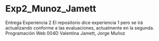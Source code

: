 # Exp2_Munoz_Jamett
Entrega Experiencia 2
El repositorio dice experiencia 1 pero se irá actualizando conforme a las evaluaciones, actualmente en la segunda.
Programación Web 004D
Valentina Jamett, Jorge Muñoz
